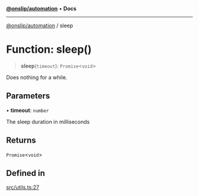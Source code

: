 [**@onslip/automation**](../README.md) • **Docs**

***

[@onslip/automation](../README.md) / sleep

# Function: sleep()

> **sleep**(`timeout`): `Promise`\<`void`\>

Does nothing for a while.

## Parameters

• **timeout**: `number`

The sleep duration in milliseconds

## Returns

`Promise`\<`void`\>

## Defined in

[src/utils.ts:27](https://github.com/Onslip/automation/blob/46ae3f7777169fc144f11183d062aad108b665a5/src/utils.ts#L27)
